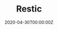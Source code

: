 ---
date: "2020-04-30T00:00:00Z"
lastmod: "2020-04-30T00:00:00Z"
title: "Restic"
weight: 4
redirect: "https://velero.io/docs/v1.3.2/restic/"
isHidden: true
---